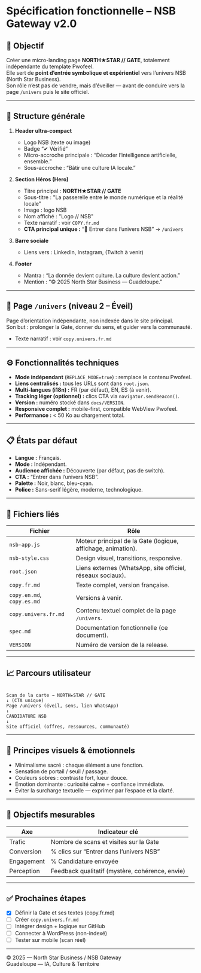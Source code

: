 # Spécification fonctionnelle – NSB Gateway v2.0

## 🎯 Objectif
Créer une micro-landing page **NORTH★STAR // GATE**, totalement indépendante du template Pwofeel.  
Elle sert de **point d’entrée symbolique et expérientiel** vers l’univers NSB (North Star Business).  
Son rôle n’est pas de vendre, mais d’éveiller — avant de conduire vers la page `/univers` puis le site officiel.

---

## 🧱 Structure générale

1. **Header ultra-compact**
   - Logo NSB (texte ou image)
   - Badge “✔︎ Vérifié”
   - Micro-accroche principale : “Décoder l’intelligence artificielle, ensemble.”
   - Sous-accroche : “Bâtir une culture IA locale.”

2. **Section Héros (Hero)**
   - Titre principal : **NORTH★STAR // GATE**
   - Sous-titre : "La passerelle entre le monde numérique et la réalité locale"
   - Image : logo NSB
   - Nom affiché : "Logo // NSB"
   - Texte narratif : voir `COPY.fr.md`
   - **CTA principal unique :** “🌠 Entrer dans l’univers NSB” → `/univers`

3. **Barre sociale**
   - Liens vers : LinkedIn, Instagram, (Twitch à venir)

4. **Footer**
   - Mantra : “La donnée devient culture. La culture devient action.”
   - Mention : “© 2025 North Star Business — Guadeloupe.”

---

## 🧩 Page `/univers` (niveau 2 – Éveil)
Page d’orientation indépendante, non indexée dans le site principal.  
Son but : prolonger la Gate, donner du sens, et guider vers la communauté.

- Texte narratif : voir `copy.univers.fr.md`

---

## ⚙️ Fonctionnalités techniques

- **Mode indépendant** (`REPLACE_MODE=true`) : remplace le contenu Pwofeel.  
- **Liens centralisés :** tous les URLs sont dans `root.json`.  
- **Multi-langues (i18n) :** FR (par défaut), EN, ES (à venir).  
- **Tracking léger (optionnel) :** clics CTA via `navigator.sendBeacon()`.  
- **Version :** numéro stocké dans `docs/VERSION`.  
- **Responsive complet :** mobile-first, compatible WebView Pwofeel.  
- **Performance :** < 50 Ko au chargement total.  

---

## 📋 États par défaut
- **Langue :** Français.  
- **Mode :** Indépendant.  
- **Audience affichée :** Découverte (par défaut, pas de switch).  
- **CTA :** “Entrer dans l’univers NSB”.  
- **Palette :** Noir, blanc, bleu-cyan.  
- **Police :** Sans-serif légère, moderne, technologique.  

---

## 📁 Fichiers liés

| Fichier | Rôle |
|----------|------|
| `nsb-app.js` | Moteur principal de la Gate (logique, affichage, animation). |
| `nsb-style.css` | Design visuel, transitions, responsive. |
| `root.json` | Liens externes (WhatsApp, site officiel, réseaux sociaux). |
| `copy.fr.md` | Texte complet, version française. |
| `copy.en.md`, `copy.es.md` | Versions à venir. |
| `copy.univers.fr.md` | Contenu textuel complet de la page `/univers`. |
| `spec.md` | Documentation fonctionnelle (ce document). |
| `VERSION` | Numéro de version de la release. |

---

## 📈 Parcours utilisateur
```

Scan de la carte → NORTH★STAR // GATE
↓ (CTA unique)
Page /univers (éveil, sens, lien WhatsApp)
↓
CANDIDATURE NSB
↓
Site officiel (offres, ressources, communauté)

```

---

## 🎨 Principes visuels & émotionnels
- Minimalisme sacré : chaque élément a une fonction.  
- Sensation de portail / seuil / passage.  
- Couleurs sobres : contraste fort, lueur douce.  
- Émotion dominante : curiosité calme + confiance immédiate.  
- Éviter la surcharge textuelle — exprimer par l’espace et la clarté.

---

## 🚀 Objectifs mesurables

| Axe | Indicateur clé |
|------|----------------|
| Trafic | Nombre de scans et visites sur la Gate |
| Conversion | % clics sur “Entrer dans l’univers NSB” |
| Engagement | % Candidature envoyée |
| Perception | Feedback qualitatif (mystère, cohérence, envie) |

---

## ✅ Prochaines étapes
- [x] Définir la Gate et ses textes (copy.fr.md)  
- [ ] Créer `copy.univers.fr.md`  
- [ ] Intégrer design + logique sur GitHub  
- [ ] Connecter à WordPress (non-indexé)  
- [ ] Tester sur mobile (scan réel)

---

© 2025 — North Star Business / NSB Gateway  
Guadeloupe — IA, Culture & Territoire
